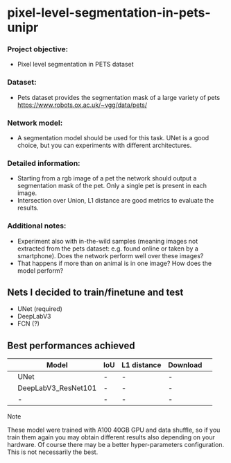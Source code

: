 # pixel-level-segmentation-in-pets-unipr

### Project objective:  
-	Pixel level segmentation in PETS dataset 
### Dataset:  
-	Pets dataset provides the segmentation mask of a large variety of pets https://www.robots.ox.ac.uk/~vgg/data/pets/
### Network model:  
-	A segmentation model should be used for this task. UNet is a good choice, but you can experiments with different architectures.
### Detailed information:  
-	Starting from a rgb image of a pet the network should output a segmentation mask of the pet. Only a single pet is present in each image.
-	Intersection over Union, L1 distance are good metrics to evaluate the results.
### Additional notes: 
-	Experiment also with in-the-wild samples (meaning images not extracted from the pets dataset: e.g. found online or taken by a smartphone). Does the network perform well over these images?
-	That happens if more than on animal is in one image? How does the model perform?

## Nets I decided to train/finetune and test
- UNet (required)
- DeepLabV3
- FCN (?)

## Best performances achieved

| | Model | IoU | L1 distance | Download | |
|-|-------------------|----------|--------|-------------|-|
| | UNet | - | - | - | |
| | DeepLabV3_ResNet101 | - | - | - | |
| | - | - | - | - | |

> [!NOTE]
> These model were trained with A100 40GB GPU and data shuffle, so if you train them again you may obtain different results also depending on your hardware.
> Of course there may be a better hyper-parameters configuration. This is not necessarily the best.
